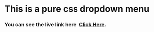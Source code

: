 # This is a pure css dropdown menu

### You can see the live link here: [Click Here](https://mdsafwan.com).
